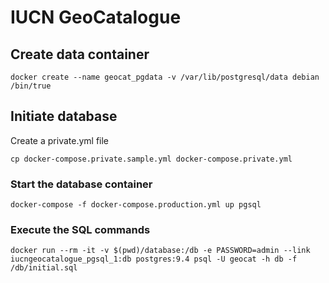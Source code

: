 # IUCN GeoCatalogue

## Create data container
```
docker create --name geocat_pgdata -v /var/lib/postgresql/data debian /bin/true
```

## Initiate database
Create a private.yml file
```
cp docker-compose.private.sample.yml docker-compose.private.yml
```
### Start the database container
```
docker-compose -f docker-compose.production.yml up pgsql
```
### Execute the SQL commands
```
docker run --rm -it -v $(pwd)/database:/db -e PASSWORD=admin --link iucngeocatalogue_pgsql_1:db postgres:9.4 psql -U geocat -h db -f /db/initial.sql
```
